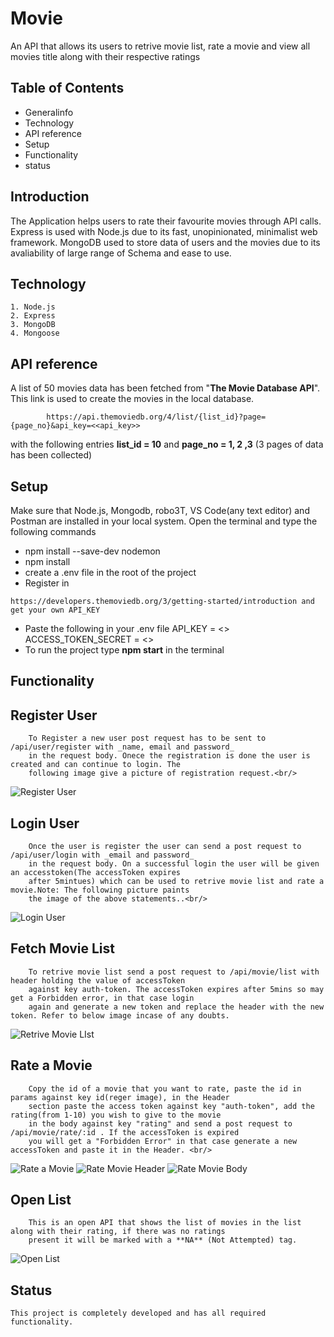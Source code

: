 # Movie

An API that allows its users to retrive movie list, rate a movie and view all movies title along with their respective ratings

## Table of Contents
* Generalinfo
* Technology
* API reference
* Setup
* Functionality
* status

## Introduction
    
  The Application helps users to rate their favourite movies through API calls. Express is used with Node.js due to its fast, 
  unopinionated, minimalist web framework. MongoDB used to store data of users and the movies due to its avaliability of large
  range of Schema and ease to use. 
    
## Technology
    1. Node.js
    2. Express
    3. MongoDB
    4. Mongoose
## API reference
   
   A list of 50 movies data has been fetched from "**The Movie Database API**". 
   This link is used to create the movies in the local database.
            
            https://api.themoviedb.org/4/list/{list_id}?page={page_no}&api_key=<<api_key>>
    
   with the following entries **list_id = 10** and **page_no = 1, 2 ,3** 
   (3 pages of data has been collected) 

## Setup
   Make sure that Node.js, Mongodb, robo3T, VS Code(any text editor) and Postman are installed in your local system. 
   Open the terminal and type the following commands
   * npm install --save-dev nodemon
   * npm install
   * create a .env file in the root of the project
   * Register in 
   
    https://developers.themoviedb.org/3/getting-started/introduction and get your own API_KEY
   * Paste the following in your .env file
        API_KEY = <<Your API KEY>>
        ACCESS_TOKEN_SECRET = <<Enter a Secret of your choice>>
   * To run the project type **npm start** in the terminal

## Functionality

   ## Register User 
        To Register a new user post request has to be sent to /api/user/register with _name, email and password_ 
        in the request body. Onece the registration is done the user is created and can continue to login. The 
        following image give a picture of registration request.<br/>
![Register User](https://user-images.githubusercontent.com/76957372/164882812-436035e8-abd7-4e9a-bdf3-cd2689876cfa.png)
   ## Login User
        Once the user is register the user can send a post request to /api/user/login with _email and password_ 
        in the request body. On a successful login the user will be given an accesstoken(The accessToken expires 
        after 5mintues) which can be used to retrive movie list and rate a movie.Note: The following picture paints 
        the image of the above statements..<br/>
![Login User](https://user-images.githubusercontent.com/76957372/164883014-c7a30dcd-5b00-46fb-9f74-fa71e1b1fa81.png)<br/>
   ## Fetch Movie List      
        To retrive movie list send a post request to /api/movie/list with header holding the value of accessToken
        against key auth-token. The accessToken expires after 5mins so may get a Forbidden error, in that case login
        again and generate a new token and replace the header with the new token. Refer to below image incase of any doubts.
![Retrive Movie LIst](https://user-images.githubusercontent.com/76957372/164883328-2d2b07ff-5742-4363-9f0c-66f22cca7cf6.png)<br/> 
   ## Rate a Movie
        Copy the id of a movie that you want to rate, paste the id in params against key id(reger image), in the Header
        section paste the access token against key "auth-token", add the rating(from 1-10) you wish to give to the movie
        in the body against key "rating" and send a post request to /api/movie/rate/:id . If the accessToken is expired
        you will get a "Forbidden Error" in that case generate a new accessToken and paste it in the Header. <br/>
        
![Rate a Movie](https://user-images.githubusercontent.com/76957372/164883565-a17d6277-4dc4-4ea9-85f2-4c7a48b6b29a.png)
![Rate Movie Header](https://user-images.githubusercontent.com/76957372/164883571-48468277-92e9-45e9-86fd-cf9584e061f8.png)
![Rate Movie Body](https://user-images.githubusercontent.com/76957372/164883568-064030e3-f928-4fc3-8e49-e3bc56fc36d1.png)<br/>
   ## Open List
        This is an open API that shows the list of movies in the list along with their rating, if there was no ratings
        present it will be marked with a **NA** (Not Attempted) tag.
![Open List](https://user-images.githubusercontent.com/76957372/164883769-204b80bd-7085-459a-ab26-055196cbf782.png)<br/>

## Status
    This project is completely developed and has all required functionality. 
